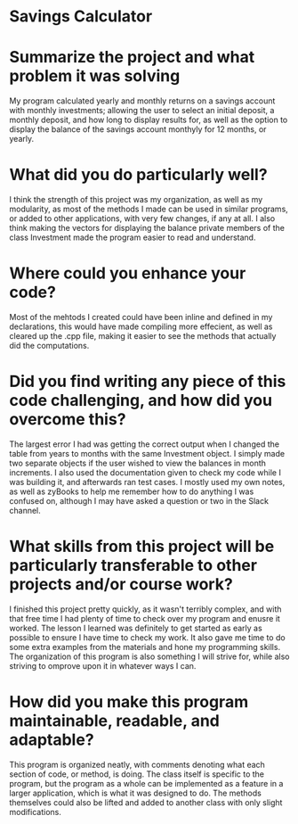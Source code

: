# Savings Calculator

# Summarize the project and what problem it was solving
My program calculated yearly and monthly returns on a savings account with monthly investments; allowing the user to select an initial deposit, a monthly deposit, and how long to display results for, as well as the option to display the balance of the savings account monthyly for 12 months, or yearly.

# What did you do particularly well?
I think the strength of this project was my organization, as well as my modularity, as most of the methods I made can be used in similar programs, or added to other applications, with very few changes, if any at all. I also think making the vectors for displaying the balance private members of the class Investment made the program easier to read and understand.

# Where could you enhance your code?
Most of the mehtods I created could have been inline and defined in my declarations, this would have made compiling more effecient, as well as cleared up the .cpp file, making it easier to see the methods that actually did the computations. 

# Did you find writing any piece of this code challenging, and how did you overcome this?
The largest error I had was getting the correct output when I changed the table from years to months with the same Investment object. I simply made two separate objects if the user wished to view the balances in month increments. I also used the documentation given to check my code while I was building it, and afterwards ran test cases. I mostly used my own notes, as well as zyBooks to help me remember how to do anything I was confused on, although I may have asked a question or two in the Slack channel.

# What skills from this project will be particularly transferable to other projects and/or course work?
I finished this project pretty quickly, as it wasn't terribly complex, and with that free time I had plenty of time to check over my program and enusre it worked. The lesson I learned was definitely to get started as early as possible to ensure I have time to check my work. It also gave me time to do some extra examples from the materials and hone my programming skills. The organization of this program is also something I will strive for, while also striving to omprove upon it in whatever ways I can.

# How did you make this program maintainable, readable, and adaptable?
This program is organized neatly, with comments denoting what each section of code, or method, is doing. The class itself is specific to the program, but the program as a whole can be implemented as a feature in a larger application, which is what it was designed to do. The methods themselves could also be lifted and added to another class with only slight modifications.
